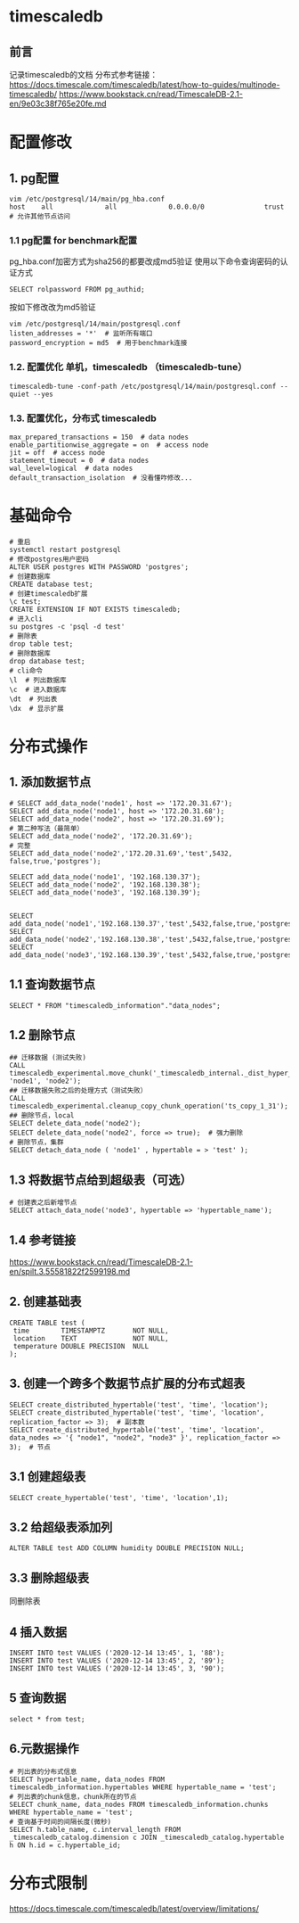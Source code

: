 # timescaledb
## 前言
记录timescaledb的文档
分布式参考链接：
https://docs.timescale.com/timescaledb/latest/how-to-guides/multinode-timescaledb/
https://www.bookstack.cn/read/TimescaleDB-2.1-en/9e03c38f765e20fe.md

# 配置修改
## 1. pg配置
``` shell
vim /etc/postgresql/14/main/pg_hba.conf 
host    all             all             0.0.0.0/0               trust  # 允许其他节点访问
```
### 1.1 pg配置 for benchmark配置
pg_hba.conf加密方式为sha256的都要改成md5验证
使用以下命令查询密码的认证方式
``` shell
SELECT rolpassword FROM pg_authid;
```
按如下修改改为md5验证
``` shell
vim /etc/postgresql/14/main/postgresql.conf 
listen_addresses = '*'  # 监听所有端口
password_encryption = md5  # 用于benchmark连接
```
### 1.2. 配置优化 单机，timescaledb （timescaledb-tune）
``` shell
timescaledb-tune -conf-path /etc/postgresql/14/main/postgresql.conf --quiet --yes
```
### 1.3. 配置优化，分布式 timescaledb
``` shell
max_prepared_transactions = 150  # data nodes
enable_partitionwise_aggregate = on  # access node
jit = off  # access node
statement_timeout = 0  # data nodes
wal_level=logical  # data nodes
default_transaction_isolation  # 没看懂咋修改...
```
# 基础命令
``` shell
# 重启
systemctl restart postgresql
# 修改postgres用户密码
ALTER USER postgres WITH PASSWORD 'postgres';
# 创建数据库
CREATE database test;
# 创建timescaledb扩展
\c test;
CREATE EXTENSION IF NOT EXISTS timescaledb;
# 进入cli
su postgres -c 'psql -d test'
# 删除表
drop table test;
# 删除数据库
drop database test;
# cli命令
\l  # 列出数据库
\c  # 进入数据库
\dt  # 列出表
\dx  # 显示扩展
```

# 分布式操作
## 1. 添加数据节点
``` shell
# SELECT add_data_node('node1', host => '172.20.31.67');
SELECT add_data_node('node1', host => '172.20.31.68');
SELECT add_data_node('node2', host => '172.20.31.69');
# 第二种写法（最简单）
SELECT add_data_node('node2', '172.20.31.69');
# 完整
SELECT add_data_node('node2','172.20.31.69','test',5432,	false,true,'postgres');

SELECT add_data_node('node1', '192.168.130.37');
SELECT add_data_node('node2', '192.168.130.38');
SELECT add_data_node('node3', '192.168.130.39');


SELECT add_data_node('node1','192.168.130.37','test',5432,false,true,'postgres');
SELECT add_data_node('node2','192.168.130.38','test',5432,false,true,'postgres');
SELECT add_data_node('node3','192.168.130.39','test',5432,false,true,'postgres');
```
## 1.1 查询数据节点
``` shell
SELECT * FROM "timescaledb_information"."data_nodes";
```
## 1.2 删除节点
``` shell
## 迁移数据 (测试失败)
CALL timescaledb_experimental.move_chunk('_timescaledb_internal._dist_hyper_1_1_chunk', 'node1', 'node2');
## 迁移数据失败之后的处理方式（测试失败）
CALL timescaledb_experimental.cleanup_copy_chunk_operation('ts_copy_1_31');
## 删除节点，local
SELECT delete_data_node('node2');
SELECT delete_data_node('node2', force => true);  # 强力删除
# 删除节点，集群
SELECT detach_data_node ( 'node1' , hypertable = > 'test' ); 
```
## 1.3 将数据节点给到超级表（可选）
``` shell
# 创建表之后新增节点
SELECT attach_data_node('node3', hypertable => 'hypertable_name');
```
## 1.4 参考链接
https://www.bookstack.cn/read/TimescaleDB-2.1-en/spilt.3.55581822f2599198.md
## 2. 创建基础表
``` shell
CREATE TABLE test (
 time        TIMESTAMPTZ       NOT NULL,
 location    TEXT              NOT NULL,
 temperature DOUBLE PRECISION  NULL
);
```

## 3. 创建一个跨多个数据节点扩展的分布式超表
``` shell
SELECT create_distributed_hypertable('test', 'time', 'location');
SELECT create_distributed_hypertable('test', 'time', 'location', replication_factor => 3);  # 副本数
SELECT create_distributed_hypertable('test', 'time', 'location', data_nodes => '{ "node1", "node2", "node3" }', replication_factor => 3);  # 节点
```
## 3.1 创建超级表
``` shell
SELECT create_hypertable('test', 'time', 'location',1);
```
## 3.2 给超级表添加列
``` shell
ALTER TABLE test ADD COLUMN humidity DOUBLE PRECISION NULL;
```
## 3.3 删除超级表
同删除表

## 4 插入数据
``` shell
INSERT INTO test VALUES ('2020-12-14 13:45', 1, '88');
INSERT INTO test VALUES ('2020-12-14 13:45', 2, '89');
INSERT INTO test VALUES ('2020-12-14 13:45', 3, '90');
```

## 5 查询数据
``` shell
select * from test;
```

## 6.元数据操作
``` shell
# 列出表的分布式信息
SELECT hypertable_name, data_nodes FROM timescaledb_information.hypertables WHERE hypertable_name = 'test';
# 列出表的chunk信息，chunk所在的节点
SELECT chunk_name, data_nodes FROM timescaledb_information.chunks WHERE hypertable_name = 'test';
# 查询基于时间的间隔长度(微秒)
SELECT h.table_name, c.interval_length FROM _timescaledb_catalog.dimension c JOIN _timescaledb_catalog.hypertable h ON h.id = c.hypertable_id;
```

# 分布式限制
https://docs.timescale.com/timescaledb/latest/overview/limitations/
